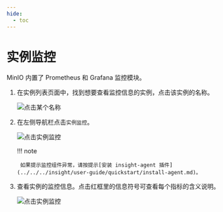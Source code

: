 ```yaml
---
hide:
  - toc
---
```


# 实例监控

MinIO 内置了 Prometheus 和 Grafana 监控模块。

1. 在实例列表页面中，找到想要查看监控信息的实例，点击该实例的名称。

    ![点击某个名称](https://docs.daocloud.io/daocloud-docs-images/docs/middleware/minio/images/view01.png)

2. 在左侧导航栏点击`实例监控`。

    ![点击实例监控](https://docs.daocloud.io/daocloud-docs-images/docs/middleware/minio/images/insight01.png)

    !!! note

        如果提示监控组件异常，请按提示[安装 insight-agent 插件](../../../insight/user-guide/quickstart/install-agent.md)。

3. 查看实例的监控信息。点击红框里的信息符号可查看每个指标的含义说明。

    ![点击实例监控](https://docs.daocloud.io/daocloud-docs-images/docs/middleware/minio/images/insight02.png)

